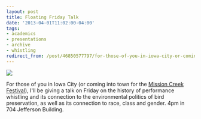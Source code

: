 ```yaml
---
layout: post 
title: Floating Friday Talk
date: '2013-04-01T11:02:00-04:00' 
tags: 
- academics 
- presentations 
- archive 
- whistling 
redirect_from: /post/46850577797/for-those-of-you-in-iowa-city-or-coming-into/
---
```


![](http://d.pr/QMi5+)

For those of you in Iowa City (or coming into town for the [Mission Creek Festival](http://www.missionfreak.com)), I'll be giving a talk on Friday on the history of performance whistling and its connection to the environmental politics of bird preservation, as well as its connection to race, class and gender. 4pm in 704 Jefferson Building. 
